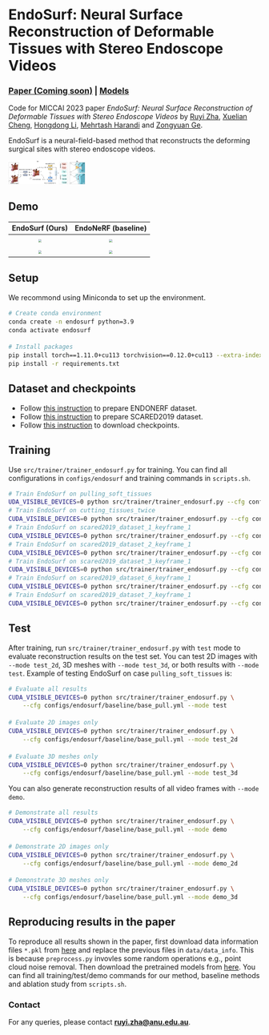 # EndoSurf: Neural Surface Reconstruction of Deformable Tissues with Stereo Endoscope Videos

### [Paper (Coming soon)]() | [Models](https://drive.google.com/drive/folders/1PdrdrUB_v21ygvS4An8WGd4cprsq92Ps?usp=sharing)

Code for MICCAI 2023 paper *EndoSurf: Neural Surface Reconstruction of Deformable Tissues with Stereo Endoscope Videos* by [Ruyi Zha](https://ruyi-zha.github.io/), [Xuelian Cheng](https://xueliancheng.github.io/), [Hongdong Li](http://users.cecs.anu.edu.au/~hongdong/), [Mehrtash Harandi](https://sites.google.com/site/mehrtashharandi/home) and [Zongyuan Ge](https://zongyuange.github.io/).

EndoSurf is a neural-field-based method that reconstructs the deforming surgical sites with stereo endoscope videos.

<img src="media/pipeline.jpg" alt="Pipeline" style="zoom:15%;" />

## Demo

|                       EndoSurf (Ours)                        |                     EndoNeRF (baseline)                      |
| :----------------------------------------------------------: | :----------------------------------------------------------: |
| <img src="media/demo_pull_endosurf.gif" style="zoom: 40%;" /> | <img src="media/demo_pull_endonerf.gif" style="zoom: 40%;" /> |
| <img src="media/demo_cut_endosurf.gif" style="zoom: 40%;" /> | <img src="media/demo_cut_endonerf.gif" style="zoom: 40%;" /> |

## Setup

We recommond using Miniconda to set up the environment.

```sh
# Create conda environment
conda create -n endosurf python=3.9
conda activate endosurf

# Install packages
pip install torch==1.11.0+cu113 torchvision==0.12.0+cu113 --extra-index-url https://download.pytorch.org/whl/cu113
pip install -r requirements.txt
```

## Dataset and checkpoints

* Follow [this instruction](data/endonerf/README.md) to prepare ENDONERF dataset.
* Follow [this instruction](data/scared2019/README.md) to prepare SCARED2019 dataset.
* Follow [this instruction](logs/README.md) to download checkpoints.


## Training

Use `src/trainer/trainer_endosurf.py` for training. You can find all configurations in `configs/endosurf` and training commands in `scripts.sh`. 

``` sh
# Train EndoSurf on pulling_soft_tissues
UDA_VISIBLE_DEVICES=0 python src/trainer/trainer_endosurf.py --cfg configs/endosurf/baseline/base_pull.yml --mode train
# Train EndoSurf on cutting_tissues_twice
CUDA_VISIBLE_DEVICES=0 python src/trainer/trainer_endosurf.py --cfg configs/endosurf/baseline/base_cut.yml --mode train
# Train EndoSurf on scared2019_dataset_1_keyframe_1
CUDA_VISIBLE_DEVICES=0 python src/trainer/trainer_endosurf.py --cfg configs/endosurf/baseline/base_d1k1.yml --mode train
# Train EndoSurf on scared2019_dataset_2_keyframe_1
CUDA_VISIBLE_DEVICES=0 python src/trainer/trainer_endosurf.py --cfg configs/endosurf/baseline/base_d2k1.yml --mode train
# Train EndoSurf on scared2019_dataset_3_keyframe_1
CUDA_VISIBLE_DEVICES=0 python src/trainer/trainer_endosurf.py --cfg configs/endosurf/baseline/base_d3k1.yml --mode train
# Train EndoSurf on scared2019_dataset_6_keyframe_1
CUDA_VISIBLE_DEVICES=0 python src/trainer/trainer_endosurf.py --cfg configs/endosurf/baseline/base_d6k1.yml --mode train
# Train EndoSurf on scared2019_dataset_7_keyframe_1
CUDA_VISIBLE_DEVICES=0 python src/trainer/trainer_endosurf.py --cfg configs/endosurf/baseline/base_d7k1.yml --mode train
```

## Test

After training, run `src/trainer/trainer_endosurf.py` with `test` mode to evaluate reconstruction results on the test set. You can test 2D images with `--mode test_2d`, 3D meshes with `--mode test_3d`, or both results with `--mode test`. Example of testing EndoSurf on case `pulling_soft_tissues` is:

```sh
# Evaluate all results
CUDA_VISIBLE_DEVICES=0 python src/trainer/trainer_endosurf.py \
    --cfg configs/endosurf/baseline/base_pull.yml --mode test

# Evaluate 2D images only
CUDA_VISIBLE_DEVICES=0 python src/trainer/trainer_endosurf.py \
    --cfg configs/endosurf/baseline/base_pull.yml --mode test_2d

# Evaluate 3D meshes only
CUDA_VISIBLE_DEVICES=0 python src/trainer/trainer_endosurf.py \
    --cfg configs/endosurf/baseline/base_pull.yml --mode test_3d
```

You can also generate reconstruction results of all video frames with `--mode demo`.

```sh
# Demonstrate all results
CUDA_VISIBLE_DEVICES=0 python src/trainer/trainer_endosurf.py \
    --cfg configs/endosurf/baseline/base_pull.yml --mode demo

# Demonstrate 2D images only
CUDA_VISIBLE_DEVICES=0 python src/trainer/trainer_endosurf.py \
    --cfg configs/endosurf/baseline/base_pull.yml --mode demo_2d

# Demonstrate 3D meshes only
CUDA_VISIBLE_DEVICES=0 python src/trainer/trainer_endosurf.py \
    --cfg configs/endosurf/baseline/base_pull.yml --mode demo_3d
```

## Reproducing results in the paper 

To reproduce all results shown in the paper, first download data information files `*.pkl` from [here](https://drive.google.com/drive/folders/1CjmYmGxIWh7DRE14tSorL9-tAQsHVLTt?usp=sharing) and replace the previous files in `data/data_info`. This is because `preprocess.py` invovles some random operations e.g., point cloud noise removal. Then download the pretrained models from [here](logs/README.md). You can find all training/test/demo commands for our method, baseline methods and ablation study from `scripts.sh`.


### Contact
For any queries, please contact **ruyi.zha@anu.edu.au**.